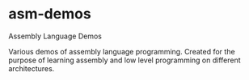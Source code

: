 asm-demos
============

Assembly Language Demos

Various demos of assembly language programming. Created for the purpose of
learning assembly and low level programming on different architectures.
